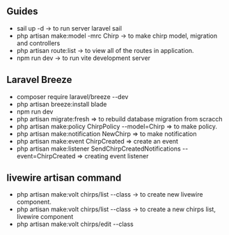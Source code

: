## Guides

- sail up -d -> to run server laravel sail
- php artisan make:model -mrc Chirp -> to make chirp model, migration and controllers
- php artisan route:list -> to view all of the routes in application.
- npm run dev -> to run vite development server

## Laravel Breeze
- composer require laravel/breeze --dev
- php artisan breeze:install blade
- npm run dev
- php artisan migrate:fresh  => to rebuild database migration from scracch
- php artisan make:policy ChirpPolicy --model=Chirp => to make policy.
- php artisan make:notification NewChirp => to make notification
- php artisan make:event ChirpCreated => create an event
- php artisan make:listener SendChirpCreatedNotifications --event=ChirpCreated => creating event listener


## livewire artisan command
- php artisan make:volt chirps/list --class -> to create new livewire component.
- php artisan make:volt chirps/list --class -> to create a new chirps list, livewire component
- php artisan make:volt chirps/edit --class



